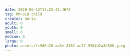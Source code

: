 ```yaml
---
date: 2020-06-13T17:22:41.467Z
tag: MM-019 child
creator: maria
adult: 0
youth: 0
small: 0
medium: 0
large: 0
photo: assets/fc506e28-aa8e-4162-ac77-9964d2a3d308.jpeg
---
```

